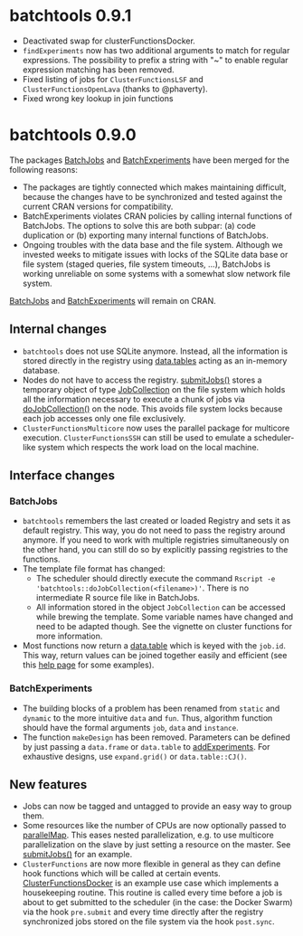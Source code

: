 # batchtools 0.9.1
* Deactivated swap for clusterFunctionsDocker.
* `findExperiments` now has two additional arguments to match for regular expressions.
  The possibility to prefix a string with "~" to enable regular expression matching has been removed.
* Fixed listing of jobs for `ClusterFunctionsLSF` and `ClusterFunctionsOpenLava` (thanks to @phaverty).
* Fixed wrong key lookup in join functions

# batchtools 0.9.0

The packages [BatchJobs](https://github.com/tudo-r/BatchJobs/) and [BatchExperiments](https://github.com/tudo-r/Batchexperiments) have been merged for the following reasons:
* The packages are tightly connected which makes maintaining difficult, because the changes have to be synchronized and tested against the current CRAN versions for compatibility.
* BatchExperiments violates CRAN policies by calling internal functions of BatchJobs.
  The options to solve this are both subpar: (a) code duplication or (b) exporting many internal functions of BatchJobs.
* Ongoing troubles with the data base and the file system.
  Although we invested weeks to mitigate issues with locks of the SQLite data base or file system (staged queries, file system timeouts, ...), BatchJobs is working unreliable on some systems with a somewhat slow network file system.

[BatchJobs](https://github.com/tudo-r/BatchJobs/) and [BatchExperiments](https://github.com/tudo-r/Batchexperiments) will remain on CRAN.


## Internal changes

* `batchtools` does not use SQLite anymore.
  Instead, all the information is stored directly in the registry using [data.tables](https://cran.r-project.org/package=data.table) acting as an in-memory database.
* Nodes do not have to access the registry.
  [submitJobs()](https://mllg.github.io/batchtools/reference/submitJobs) stores a temporary object of type [JobCollection](https://mllg.github.io/batchtools/reference/JobCollection) on the file system which holds all the information necessary to execute a chunk of jobs via [doJobCollection()](https://mllg.github.io/batchtools/reference/doJobCollection) on the node.
  This avoids file system locks because each job accesses only one file exclusively.
* `ClusterFunctionsMulticore` now uses the parallel package for multicore execution.
  `ClusterFunctionsSSH` can still be used to emulate a scheduler-like system which respects the work load on the local machine.


## Interface changes

### BatchJobs
* `batchtools` remembers the last created or loaded Registry and sets it as default registry.
  This way, you do not need to pass the registry around anymore.
  If you need to work with multiple registries simultaneously on the other hand, you can still do so by explicitly passing registries to the functions.
* The template file format has changed:
    - The scheduler should directly execute the command `Rscript -e 'batchtools::doJobCollection(<filename>)'`.
      There is no intermediate R source file like in BatchJobs.
    - All information stored in the object `JobCollection` can be accessed while brewing the template.
      Some variable names have changed and need to be adapted though.
      See the vignette on cluster functions for more information.
* Most functions now return a [data.table](https://cran.r-project.org/package=data.table) which is keyed with the `job.id`.
  This way, return values can be joined together easily and efficient (see this [help page](https://mllg.github.io/batchtools/reference/JoinTables) for some examples).

### BatchExperiments
* The building blocks of a problem has been renamed from `static` and `dynamic` to the more intuitive `data` and `fun`.
  Thus, algorithm function should have the formal arguments `job`, `data` and `instance`.
* The function `makeDesign` has been removed.
  Parameters can be defined by just passing a `data.frame` or `data.table` to [addExperiments](https://mllg.github.io/batchtools/reference/addExperiments).
  For exhaustive designs, use `expand.grid()` or `data.table::CJ()`.


## New features
* Jobs can now be tagged and untagged to provide an easy way to group them.
* Some resources like the number of CPUs are now optionally passed to [parallelMap](https://cran.r-project.org/package=parallelMap).
  This eases nested parallelization, e.g. to use multicore parallelization on the slave by just setting a resource on the master.
  See [submitJobs()](https://mllg.github.io/batchtools/reference/submitJobs) for an example.
* `ClusterFunctions` are now more flexible in general as they can define hook functions which will be called at certain events.
  [ClusterFunctionsDocker](https://github.com/mllg/batchtools/blob/master/R/clusterFunctionsDocker.R) is an example use case which implements a housekeeping routine.
  This routine is called every time before a job is about to get submitted to the scheduler (in the case: the Docker Swarm) via the hook `pre.submit` and every time directly after the registry synchronized jobs stored on the file system via the hook `post.sync`.
